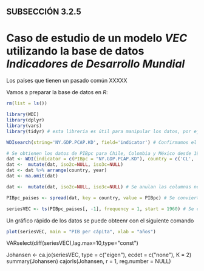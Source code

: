 ## SUBSECCIÓN 3.2.5
# Caso de estudio de un modelo _VEC_ utilizando la base de datos _Indicadores de Desarrollo Mundial_

Los países que tienen un pasado común XXXXX

Vamos a preparar la base de datos en $R$:
``` r
rm(list = ls())

library(WDI)
library(dplyr)
library(vars)
library(tidyr) # esta librería es útil para manipular los datos, por ejemplo con el comando "spread"

WDIsearch(string='NY.GDP.PCAP.KD', field='indicator') # Confirmamos el nombre de la variable que se va a analizar

# Se obtienen los datos de PIBpc para Chile, Colombia y México desde 1960 hasta 2021, y se ordenan
dat <- WDI(indicator = c(PIBpc = "NY.GDP.PCAP.KD"), country = c('CL', 'CO', 'MX'), start = 1960, end = 2021)
dat <-  mutate(dat, iso2c=NULL, iso3c=NULL)
dat <- dat %>% arrange(country, year)
dat <- na.omit(dat)

dat <-  mutate(dat, iso2c=NULL, iso3c=NULL) # Se anulan las columnas necesarias

PIBpc_paises <- spread(dat, key = country, value = PIBpc) # Se convierten los datos a formato wide para tener una columna por país

seriesVEC <- ts(PIBpc_paises[, -1], frequency = 1, start = 1960) # Se crea la serie de tiempo
```

Un gráfico rápido de los datos se puede obteenr con el siguiente comando
``` r
plot(seriesVEC, main = "PIB per cápita", xlab = "años")
```

VARselect(diff(seriesVEC),lag.max=10,type="const")

Johansen <- ca.jo(seriesVEC, type = c("eigen"), ecdet = c("none"), K = 2)
summary(Johansen)
cajorls(Johansen, r = 1, reg.number = NULL)
